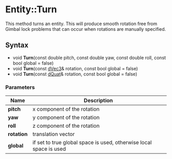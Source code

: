 # Entity::Turn #
This method turns an entity. This will produce smooth rotation free from Gimbal lock problems that can occur when rotations are manually specified.

## Syntax ##
- void **Turn**(const double pitch, const double yaw, const double roll, const bool global = false)
- void **Turn**(const [dVec3](dVec3.md)& rotation, const bool global = false)
- void **Turn**(const [dQuat](dQuat.md)& rotation, const bool global = false)

### Parameters ###
| Name | Description |
| --- | --- |
| **pitch** | x component of the rotation |
| **yaw** | y component of the rotation |
| **roll** | z component of the rotation |
| **rotation** | translation vector |
| **global** | if set to true global space is used, otherwise local space is used |